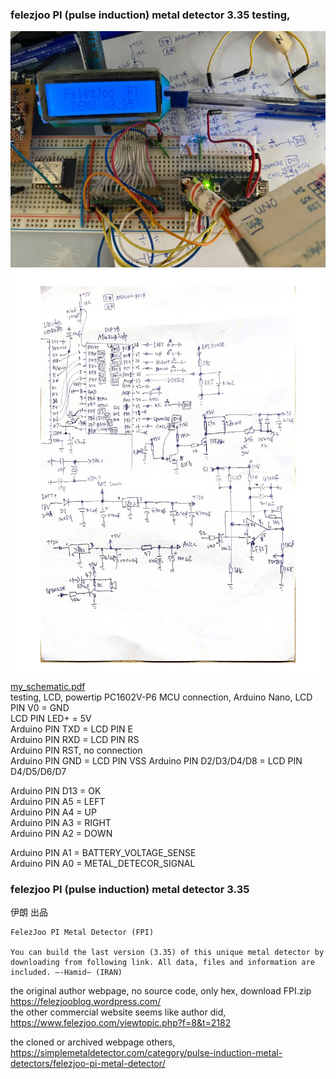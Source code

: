 ### felezjoo PI (pulse induction) metal detector 3.35 testing, 
![my_testing.jpg](my_testing.jpg)  
![my_schematic.jpg](my_schematic.jpg)  
[my_schematic.pdf](my_schematic.pdf)  
testing, LCD, powertip PC1602V-P6 MCU connection,  Arduino Nano, 
LCD PIN V0 = GND  
LCD PIN LED+ = 5V  
Arduino PIN TXD = LCD PIN E  
Arduino PIN RXD = LCD PIN RS  
Arduino PIN RST, no connection  
Arduino PIN GND = LCD PIN VSS
Arduino PIN D2/D3/D4/D8 = LCD PIN D4/D5/D6/D7  

Arduino PIN D13 = OK  
Arduino PIN A5 = LEFT  
Arduino PIN A4 = UP  
Arduino PIN A3 = RIGHT  
Arduino PIN A2 = DOWN  

Arduino PIN A1 = BATTERY_VOLTAGE_SENSE  
Arduino PIN A0 = METAL_DETECOR_SIGNAL  


### felezjoo PI (pulse induction) metal detector 3.35
伊朗 出品


```
FelezJoo PI Metal Detector (FPI)

You can build the last version (3.35) of this unique metal detector by downloading from following link. All data, files and information are included. —-Hamid— (IRAN)
```
the original author webpage, no source code, only hex, download FPI.zip  
https://felezjooblog.wordpress.com/  
the other commercial website seems like author did,  
https://www.felezjoo.com/viewtopic.php?f=8&t=2182  


the cloned or archived webpage others,  
https://simplemetaldetector.com/category/pulse-induction-metal-detectors/felezjoo-pi-metal-detector/  
